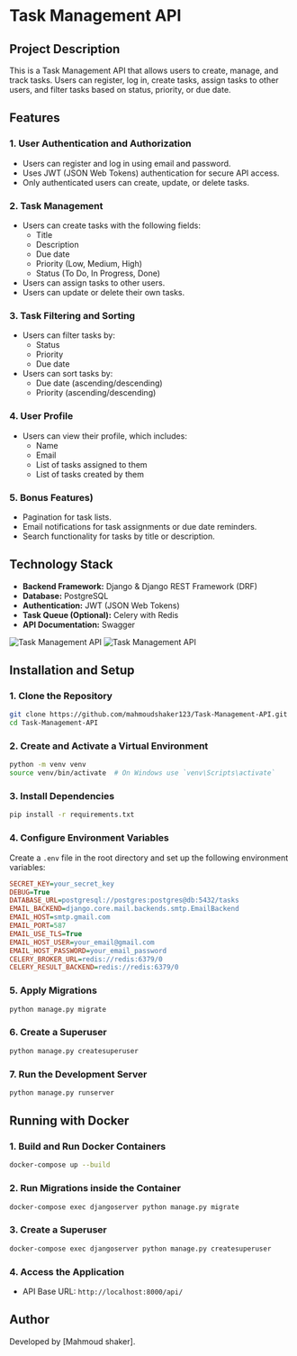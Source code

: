 # Task Management API

## Project Description
This is a Task Management API that allows users to create, manage, and track tasks. Users can register, log in, create tasks, assign tasks to other users, and filter tasks based on status, priority, or due date.

## Features

### 1. User Authentication and Authorization
- Users can register and log in using email and password.
- Uses JWT (JSON Web Tokens) authentication for secure API access.
- Only authenticated users can create, update, or delete tasks.

### 2. Task Management
- Users can create tasks with the following fields:
  - Title
  - Description
  - Due date
  - Priority (Low, Medium, High)
  - Status (To Do, In Progress, Done)
- Users can assign tasks to other users.
- Users can update or delete their own tasks.

### 3. Task Filtering and Sorting
- Users can filter tasks by:
  - Status
  - Priority
  - Due date
- Users can sort tasks by:
  - Due date (ascending/descending)
  - Priority (ascending/descending)

### 4. User Profile
- Users can view their profile, which includes:
  - Name
  - Email
  - List of tasks assigned to them
  - List of tasks created by them

### 5. Bonus Features)
- Pagination for task lists.
- Email notifications for task assignments or due date reminders.
- Search functionality for tasks by title or description.

## Technology Stack
- **Backend Framework:** Django & Django REST Framework (DRF)
- **Database:** PostgreSQL
- **Authentication:** JWT (JSON Web Tokens)
- **Task Queue (Optional):** Celery with Redis
- **API Documentation:**  Swagger

![Task Management API](https://drive.google.com/uc?export=view&id=1_4CQuk7mYPMwX0Z7xa8py41Z7y6anoiW)
![Task Management API](https://drive.google.com/uc?export=view&id=1cVM-MhLFwOimp_HRUtKIqETgkKM6Pr9a)



## Installation and Setup

### 1. Clone the Repository
```bash
git clone https://github.com/mahmoudshaker123/Task-Management-API.git
cd Task-Management-API
```

### 2. Create and Activate a Virtual Environment
```bash
python -m venv venv
source venv/bin/activate  # On Windows use `venv\Scripts\activate`
```

### 3. Install Dependencies
```bash
pip install -r requirements.txt
```

### 4. Configure Environment Variables
Create a `.env` file in the root directory and set up the following environment variables:
```ini
SECRET_KEY=your_secret_key
DEBUG=True
DATABASE_URL=postgresql://postgres:postgres@db:5432/tasks
EMAIL_BACKEND=django.core.mail.backends.smtp.EmailBackend
EMAIL_HOST=smtp.gmail.com
EMAIL_PORT=587
EMAIL_USE_TLS=True
EMAIL_HOST_USER=your_email@gmail.com
EMAIL_HOST_PASSWORD=your_email_password
CELERY_BROKER_URL=redis://redis:6379/0
CELERY_RESULT_BACKEND=redis://redis:6379/0
```

### 5. Apply Migrations
```bash
python manage.py migrate
```

### 6. Create a Superuser
```bash
python manage.py createsuperuser
```

### 7. Run the Development Server
```bash
python manage.py runserver
```

## Running with Docker

### 1. Build and Run Docker Containers
```bash
docker-compose up --build
```

### 2. Run Migrations inside the Container
```bash
docker-compose exec djangoserver python manage.py migrate
```

### 3. Create a Superuser
```bash
docker-compose exec djangoserver python manage.py createsuperuser
```

### 4. Access the Application
- API Base URL: `http://localhost:8000/api/`


## Author
Developed by [Mahmoud shaker].

